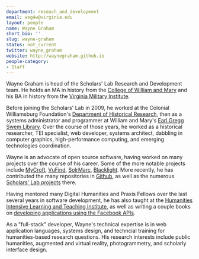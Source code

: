 ```yaml
---
department: reseach_and_development
email: wsg4w@virginia.edu
layout: people
name: Wayne Graham
short_bio: ''
slug: wayne-graham
status: not_current
twitter: wayne_graham
website: http://waynegraham.github.io
people-category:
- Staff
---
```


Wayne Graham is head of the Scholars' Lab Research and Development team. He holds an MA in history from the [College of William and Mary](http://www.wm.edu/as/history/) and his BA in history from the [Virginia Military Institute](http://www.vmi.edu).

Before joining the Scholars' Lab in 2009, he worked at the Colonial Williamsburg Foundation's [Department of Historical Research](http://research.history.org/Historical_Research.cfm), then as a systems administrator and programmer at William and Mary's [Earl Gregg Swem Library](http://swem.wm.edu). Over the course of those years, he worked as a historical researcher, TEI specialist, web developer, systems architect, dabbling in computer graphics, high-performance computing, and emerging technologies coordination.

Wayne is an advocate of open source software, having worked on many projects over the course of his career. Some of the more notable projects include [MyCroft](http://mycroftproject.com/), [VuFind](http://vufind-org.github.io/vufind/), [SolrMarc](https://code.google.com/p/solrmarc/), [Blacklight](http://projectblacklight.org/). More recently, he has contributed the many repositories in [Github](https://github.com/waynegraham), as well as the numerous [Scholars' Lab projects](https://github.com/scholarslab/) there.

Having mentored many Digital Humanities and Praxis Fellows over the last several years in software development, he has also taught at the [Humanities Intensive Learning and Teaching Institute](http://www.dhtraining.org/hilt/), as well as writing a couple books on [developing applications using the Facebook APIs](https://www.apress.com/index.php/author/author/view/id/2276).

As a "full-stack" developer, Wayne's technical expertise is in web application languages, systems design, and techncial training for humanities-based research questions. His research interests include public humanities, augmented and virtual reality, photogrammetry, and scholarly interface design.
